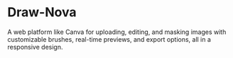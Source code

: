 # Draw-Nova
A web platform like Canva for uploading, editing, and masking images with customizable brushes, real-time previews, and export options, all in a responsive design.
